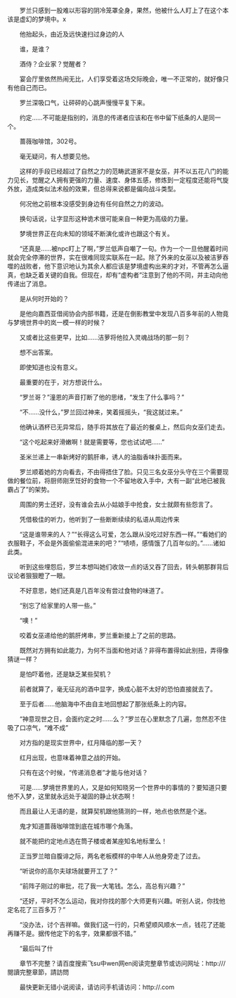 　　罗兰只感到一股难以形容的阴冷笼罩全身，果然，他被什么人盯上了在这个本该是虚幻的梦境中。x

　　他抬起头，由近及远快速扫过身边的人

　　谁，是谁？

　　酒侍？企业家？觉醒者？

　　宴会厅里依然热闹无比，人们享受着这场交际晚会，唯一不正常的，就好像只有他自己而已。

　　罗兰深吸口气，让砰砰的心跳声慢慢平复下来。

　　约定……不可能是指别的，消息的传递者应该和在书中留下纸条的人是同一个。

　　蔷薇咖啡馆，302号。

　　毫无疑问，有人想要见他。

　　这样的手段已经超过了自然之力的范畴武道家不是女巫，并不以五花八门的能力见长，觉醒之人拥有更强的力量、速度、身体五感，修炼到一定程度还能将气旋外放，造成类似法术般的效果，但总得来说都是偏向战斗类型。

　　何况他之前根本没感受到身边有任何自然之力的波动。

　　换句话说，让字显形这种诡术很可能来自一种更为高级的力量。

　　梦境世界正在向未知的领域不断演化或许也跟这个有关。

　　“还真是……被npc盯上了啊，”罗兰低声自嘲了一句。作为一个一旦他醒着时间就会完全停滞的世界，实在很难同现实联系在一起。除了外来的女巫以及被洁萝吞噬的战败者，他下意识地认为其余人都应该是梦境虚构出来的才对，不管再怎么逼真，也缺乏着关键的自我。但现在，却有“虚构者”注意到了他的不同，并主动向他传递出了消息。

　　是从何时开始的？

　　是他向嘉西亚借阅协会内部书籍，还是在倒影教堂中发现八百多年前的人物竟与梦境世界中的岚一模一样的时候？

　　又或者比这些更早，比如……洁萝将他拉入灵魂战场的那一刻？

　　想不出答案。

　　即使知道也没有意义。

　　最重要的在于，对方想说什么。

　　“罗兰哥？”潼恩的声音打断了他的思绪，“发生了什么事吗？”

　　“不……没什么，”罗兰回过神来，笑着摇摇头，“我这就过来。”

　　他确认酒杯已无异常后，随手将其放在了最近的餐桌上，然后向女巫们走去。

　　“这个吃起来好滑嫩啊！就是需要等，您也试试吧……”

　　圣米兰递上一串新烤好的鹅肝串，诱人的油脂香味扑面而来。

　　罗兰顺着她的方向看去，不由得捂住了脸。只见三名女巫分头守在三个需要现做的餐位前，将厨师刚烹饪好的食物一个不留地收入手中，大有一副“此地已被我霸占了”的架势。

　　周围的男士还好，没有谁会去从小姑娘手中抢食，女士就颇有些怨言了。

　　凭借极佳的听力，他听到了一些断断续续的私语从周边传来

　　“这是谁带来的人？”“长得这么可爱，怎么跟从没吃过好东西一样。”“看她们的衣服鞋子，不会是外面偷偷混进来的吧？”“啧啧，感情饿了几百年似的。”……诸如此类。

　　听到这些埋怨后，罗兰本想叫她们收敛一点的话又吞了回去，转头朝那群背后议论者狠狠瞪了一眼。

　　不好意思，她们还真是几百年没有尝过食物的味道了。

　　“别忘了给家里的人带一些。”

　　“噢！”

　　咬着女巫递给他的鹅肝烤串，罗兰重新接上了之前的思路。

　　既然对方拥有如此能力，为何不当面和他对话？非得布置得如此别扭，弄得像猜谜一样？

　　是怕吓着他，还是缺乏某些契机？

　　前者就算了，毫无征兆的酒中显字，换成心脏不太好的恐怕直接就去了。

　　至于后者……他脑海中不由自主地回想起了那张纸条上的内容。

　　“神意现世之日，会面约定之时……么？”罗兰在心里默念了几遍，忽然忍不住吸了口凉气，“难不成”

　　对方指的是现实世界中，红月降临的那一天？

　　红月出现，也意味着神意之战的开始。

　　只有在这个时候，“传递消息者”才能与他对话？

　　可是……梦境世界里的人，又是如何知晓另一个世界中的事情的？要知道只要他不入梦，这里就永远处于凝固的静止状态啊！

　　而且最让人无语的是，就算契机跟他猜测的一样，地点也依然是个迷。

　　鬼才知道蔷薇咖啡馆到底在城市哪个角落。

　　就不能把约定地点选在筒子楼或者某座知名地标里么！

　　正当罗兰暗自腹诽之际，两名老板模样的中年人从他身旁走了过去。

　　“听说你的高尔夫球场就要开工了？”

　　“前阵子刚过的审批，花了我一大笔钱。怎么，高总有兴趣？”

　　“还好，平时不怎么运动，我对你找的那个大师更有兴趣。听别人说，你找他定名花了三百多万？”

　　“没办法，讨个吉祥嘛。做我们这一行的，只希望顺风顺水一点，钱花了还能再赚不是。据传他定下的名字，效果都很不错。”

　　“最后叫了什

　　章节不完整？请百度搜索飞su中wen网en阅读完整章节或访问网址：http:///閱讀完整章節，請訪問

　　最快更新无错小说阅读，请访问手机请访问：http://.com
